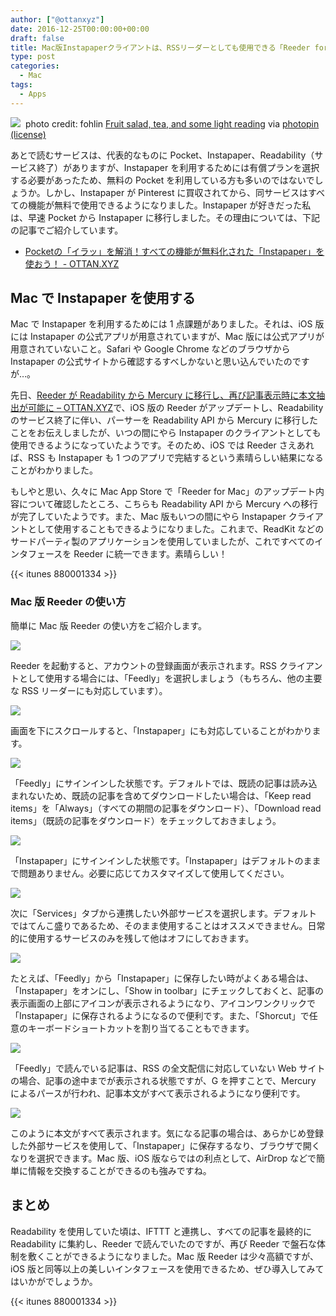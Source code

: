```yaml
---
author: ["@ottanxyz"]
date: 2016-12-25T00:00:00+00:00
draft: false
title: Mac版Instapaperクライアントは、RSSリーダーとしても使用できる「Reeder for Mac」がオススメ
type: post
categories:
  - Mac
tags:
  - Apps
---
```


![](161225-585f3d492be83.jpg)
 photo credit: fohlin [Fruit salad, tea, and some light reading](http://www.flickr.com/photos/31349545@N00/4507360273) via [photopin](http://photopin.com) [(license)](https://creativecommons.org/licenses/by-nc/2.0/)

あとで読むサービスは、代表的なものに Pocket、Instapaper、Readability（サービス終了）がありますが、Instapaper を利用するためには有償プランを選択する必要があったため、無料の Pocket を利用している方も多いのではないでしょうか。しかし、Instapaper が Pinterest に買収されてから、同サービスはすべての機能が無料で使用できるようになりました。Instapaper が好きだった私は、早速 Pocket から Instapaper に移行しました。その理由については、下記の記事でご紹介しています。

* [Pocketの「イラッ」を解消！すべての機能が無料化された「Instapaper」を使おう！ - OTTAN.XYZ](/posts/2016/11/pocket-to-instapaper-5181/)

## Mac で Instapaper を使用する

Mac で Instapaper を利用するためには 1 点課題がありました。それは、iOS 版には Instapaper の公式アプリが用意されていますが、Mac 版には公式アプリが用意されていないこと。Safari や Google Chrome などのブラウザから Instapaper の公式サイトから確認するすべしかないと思い込んでいたのですが…。

先日、[Reeder が Readability から Mercury に移行し、再び記事表示時に本文抽出が可能に – OTTAN.XYZ](/posts/2016/12/reeder-usage-with-mercury-feedly-5399/)で、iOS 版の Reeder がアップデートし、Readability のサービス終了に伴い、パーサーを Readability API から Mercury に移行したことをお伝えしましたが、いつの間にやら Instapaper のクライアントとしても使用できるようになっていたようです。そのため、iOS では Reeder さえあれば、RSS も Instapaper も 1 つのアプリで完結するという素晴らしい結果になることがわかりました。

もしやと思い、久々に Mac App Store で「Reeder for Mac」のアップデート内容について確認したところ、こちらも Readability API から Mercury への移行が完了していたようです。また、Mac 版もいつの間にやら Instapaper クライアントとして使用することもできるようになりました。これまで、ReadKit などのサードパーティ製のアプリケーションを使用していましたが、これですべてのインタフェースを Reeder に統一できます。素晴らしい！

{{< itunes 880001334 >}}

### Mac 版 Reeder の使い方

簡単に Mac 版 Reeder の使い方をご紹介します。

![](161225-585f3d60cb676.png)

Reeder を起動すると、アカウントの登録画面が表示されます。RSS クライアントとして使用する場合には、「Feedly」を選択しましょう（もちろん、他の主要な RSS リーダーにも対応しています）。

![](161225-585f3d652566b.png)

画面を下にスクロールすると、「Instapaper」にも対応していることがわかります。

![](161225-585f3d69c7099.png)

「Feedly」にサインインした状態です。デフォルトでは、既読の記事は読み込まれないため、既読の記事を含めてダウンロードしたい場合は、「Keep read items」を「Always」（すべての期間の記事をダウンロード）、「Download read items」（既読の記事をダウンロード）をチェックしておきましょう。

![](161225-585f3d73c9ff5.png)

「Instapaper」にサインインした状態です。「Instapaper」はデフォルトのままで問題ありません。必要に応じてカスタマイズして使用してください。

![](161225-585f3d7995098.png)

次に「Services」タブから連携したい外部サービスを選択します。デフォルトではてんこ盛りであるため、そのまま使用することはオススメできません。日常的に使用するサービスのみを残して他はオフにしておきます。

![](161225-585f3d7eb6031.png)

たとえば、「Feedly」から「Instapaper」に保存したい時がよくある場合は、「Instapaper」をオンにし、「Show in toolbar」にチェックしておくと、記事の表示画面の上部にアイコンが表示されるようになり、アイコンワンクリックで「Instapaper」に保存されるようになるので便利です。また、「Shorcut」で任意のキーボードショートカットを割り当てることもできます。

![](161225-585f3d83eb408.png)

「Feedly」で読んでいる記事は、RSS の全文配信に対応していない Web サイトの場合、記事の途中までが表示される状態ですが、G を押すことで、Mercury によるパースが行われ、記事本文がすべて表示されるようになり便利です。

![](161225-585f3d8b021e8.png)

このように本文がすべて表示されます。気になる記事の場合は、あらかじめ登録した外部サービスを使用して、「Instapaper」に保存するなり、ブラウザで開くなりを選択できます。Mac 版、iOS 版ならではの利点として、AirDrop などで簡単に情報を交換することができるのも強みですね。

## まとめ

Readability を使用していた頃は、IFTTT と連携し、すべての記事を最終的に Readability に集約し、Reeder で読んでいたのですが、再び Reeder で盤石な体制を敷くことができるようになりました。Mac 版 Reeder は少々高額ですが、iOS 版と同等以上の美しいインタフェースを使用できるため、ぜひ導入してみてはいかがでしょうか。

{{< itunes 880001334 >}}
